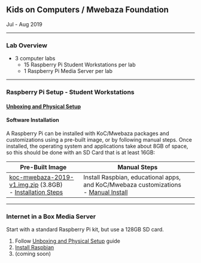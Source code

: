 ## Kids on Computers / Mwebaza Foundation
Jul - Aug 2019

----
### Lab Overview
* 3 computer labs
  * 15 Raspberry Pi Student Workstations per lab
  * 1 Raspberry Pi Media Server per lab

----
### Raspberry Pi Setup - Student Workstations

#### [Unboxing and Physical Setup](unboxing-and-physical-setup.md)

#### Software Installation
A Raspberry Pi can be installed with KoC/Mwebaza packages and customizations using a pre-built image, or by following manual steps. Once installed, the operating system and applications take about 8GB of space, so this should be done with an SD Card that is at least 16GB:

| Pre-Built Image | Manual Steps |
| ---- | ---- |
| [koc-mwebaza-2019-v1.img.zip](https://www.kidsoncomputers.org/data/projects/Uganda2019/koc-mwebaza-2019-v1.img.zip) (3.8GB)<br /> - [Installation Steps](koc-mwebaza-raspberry-pi-image.md) | Install Raspbian, educational apps, and KoC/Mwebaza customizations<br /> - [Manual Install](koc-mwebaza-raspberry-pi-software-install-manual-steps.md) |

----
### Internet in a Box Media Server
Start with a standard Raspberry Pi kit, but use a 128GB SD card.
  1. Follow [Unboxing and Physical Setup]((unboxing-and-physical-setup.md)) guide
  1. [Install Raspbian](operating-system-setup-raspbian.md)
  1. (coming soon)

